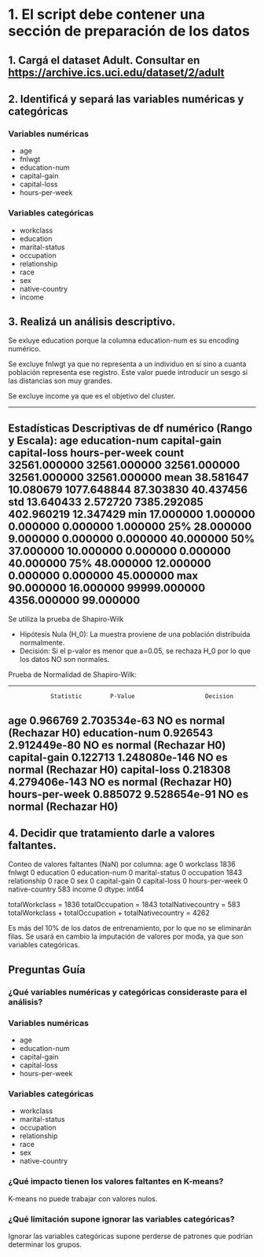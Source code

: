 # 1. El script debe contener una sección de preparación de los datos

## 1. Cargá el dataset Adult. Consultar en https://archive.ics.uci.edu/dataset/2/adult

## 2. Identificá y separá las variables numéricas y categóricas
### Variables numéricas
- age
- fnlwgt
- education-num
- capital-gain
- capital-loss
- hours-per-week
### Variables categóricas
- workclass
- education
- marital-status
- occupation
- relationship
- race
- sex
- native-country
- income

## 3. Realizá un análisis descriptivo.
Se exluye education porque la columna education-num es su encoding numérico.

Se excluye fnlwgt ya que no representa a un individuo en sí sino a cuanta población representa ese registro. Este valor puede introducir un sesgo si las distancias son muy grandes.

Se excluye income ya que es el objetivo del cluster.


--------------------------------------------------------------------------------
Estadísticas Descriptivas de df numérico (Rango y Escala):
                age  education-num  capital-gain  capital-loss  hours-per-week
count  32561.000000   32561.000000  32561.000000  32561.000000    32561.000000
mean      38.581647      10.080679   1077.648844     87.303830       40.437456
std       13.640433       2.572720   7385.292085    402.960219       12.347429
min       17.000000       1.000000      0.000000      0.000000        1.000000
25%       28.000000       9.000000      0.000000      0.000000       40.000000
50%       37.000000      10.000000      0.000000      0.000000       40.000000
75%       48.000000      12.000000      0.000000      0.000000       45.000000
max       90.000000      16.000000  99999.000000   4356.000000       99.000000
--------------------------------------------------------------------------------

Se utiliza la prueba de Shapiro-Wilk
- Hipótesis Nula (H_0): La muestra proviene de una población distribuida normalmente.
- Decisión: Si el p-valor es menor que a=0.05, se rechaza H_0
por lo que los datos NO son normales.

Prueba de Normalidad de Shapiro-Wilk:

--------------------------------------------------------------------------------
                Statistic        P-Value                    Decision
age              0.966769   2.703534e-63  NO es normal (Rechazar H0)
education-num    0.926543   2.912449e-80  NO es normal (Rechazar H0)
capital-gain     0.122713  1.248080e-146  NO es normal (Rechazar H0)
capital-loss     0.218308  4.279406e-143  NO es normal (Rechazar H0)
hours-per-week   0.885072   9.528654e-91  NO es normal (Rechazar H0)
--------------------------------------------------------------------------------

## 4. Decidir que tratamiento darle a valores faltantes.

Conteo de valores faltantes (NaN) por columna:
age                  0
workclass         1836
fnlwgt               0
education            0
education-num        0
marital-status       0
occupation        1843
relationship         0
race                 0
sex                  0
capital-gain         0
capital-loss         0
hours-per-week       0
native-country     583
income               0
dtype: int64


totalWorkclass = 1836
totalOccupation = 1843
totalNativecountry = 583
totalWorkclass + totalOccupation + totalNativecountry = 4262

Es más del 10% de los datos de entrenamiento, por lo que no se eliminarán filas.
Se usará en cambio la imputación de valores por moda, ya que son variables categóricas.

## Preguntas Guía
### ¿Qué variables numéricas y categóricas consideraste para el análisis?
### Variables numéricas
- age
- education-num
- capital-gain
- capital-loss
- hours-per-week
### Variables categóricas
- workclass
- marital-status
- occupation
- relationship
- race
- sex
- native-country

### ¿Qué impacto tienen los valores faltantes en K-means?
K-means no puede trabajar con valores nulos.

### ¿Qué limitación supone ignorar las variables categóricas?
Ignorar las variables categóricas supone perderse de patrones que podrían determinar los grupos.